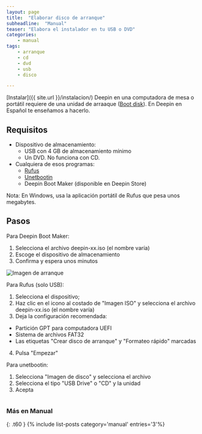 ```yaml
---
layout: page
title:  "Elaborar disco de arranque"
subheadline:  "Manual"
teaser: "Elabora el instalador en tu USB o DVD"
categories:
    - manual
tags:
    - arranque
    - cd
    - dvd
    - usb
    - disco

---
```

[Instalar]({{ site.url }}/instalacion/) Deepin en una computadora de mesa o portátil requiere de una unidad de arraaque ([Boot disk](https://en.wikipedia.org/wiki/Boot_disk)).
En Deepin en Español te enseñamos a hacerlo.

## Requisitos

* Dispositivo de almacenamiento:
  - USB con 4 GB de almacenamiento mínimo
  - Un DVD. No funciona con CD.
* Cualquiera de esos programas:
  - [Rufus](https://rufus.akeo.ie/)
  - [Unetbootin](https://unetbootin.github.io/)
  - Deepin Boot Maker (disponible en Deepin Store)

Nota: En Windows, usa la aplicación portátil de Rufus que pesa unos megabytes.

## Pasos

Para Deepin Boot Maker:
1. Selecciona el archivo deepin-xx.iso (el nombre varía)
2. Escoge el dispositivo de almacenamiento
3. Confirma y espera unos minutos

<div class="row">
    <div class="medium-12 columns t30">
    <img src="{{ site.urlimg }}arranque.png" alt=" Imagen de arranque">
    </div><!-- /.medium-4.columns -->
</div>

Para Rufus (solo USB):
1. Selecciona el dispositivo;
2. Haz clic en el icono al costado de "Imagen ISO" y selecciona el archivo deepin-xx.iso (el nombre varía)
3. Deja la configuración recomendada:
  - Partición GPT para computadora UEFI
  - Sistema de archivos FAT32
  - Las etiquetas "Crear disco de arranque" y "Formateo rápido" marcadas
4. Pulsa "Empezar"

Para unetbootin:
1. Selecciona "Imagen de disco" y selecciona el archivo
2. Selecciona el tipo "USB Drive" o "CD" y la unidad
3. Acepta

<div class="row">
    <div class="medium-12 columns t30">
    <img src="{{ site.urlimg }}unetboot.jpg" alt="">
    </div><!-- /.medium-4.columns -->
</div>


### Más en Manual
{: .t60 }
{% include list-posts category='manual' entries='3'%}
